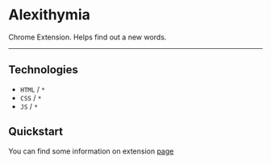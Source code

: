 # Alexithymia
Chrome Extension.
Helps find out a new words.

---

## Technologies
* `HTML` / `*`
* `CSS` / `*`
* `JS` / `*`

## Quickstart
You can find some information on extension [page](https://developer.chrome.com/extensions/getstarted)
